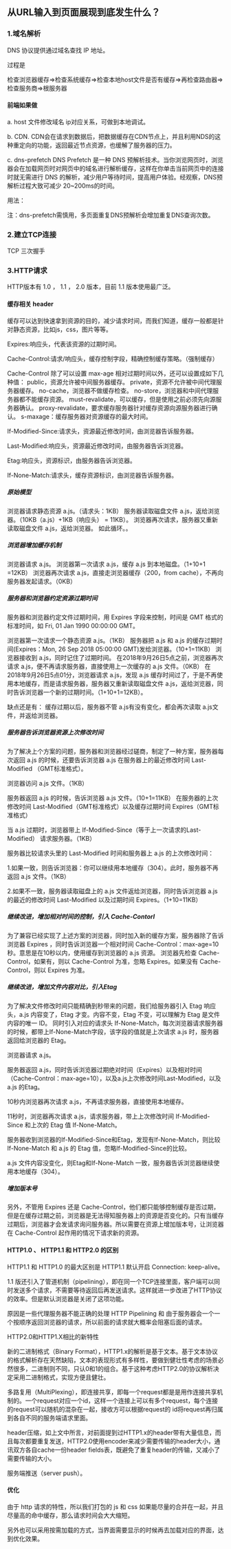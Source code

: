## 从URL输入到页面展现到底发生什么？

### 1.域名解析

DNS 协议提供通过域名查找 IP 地址。

过程是

检查浏览器缓存=>检查系统缓存=>检查本地host文件是否有缓存=>再检查路由器=>检查服务商=>根服务器

#### 前端如果做

a. host 文件修改域名 ip对应关系，可做到本地调试。

b. CDN. CDN会在请求到数据后，把数据缓存在CDN节点上，并且利用NDS的这种重定向的功能，返回最近节点资源，也缓解了服务器的压力。

c. dns-prefetch DNS Prefetch 是一种 DNS 预解析技术。当你浏览网页时，浏览器会在加载网页时对网页中的域名进行解析缓存，这样在你单击当前网页中的连接时就无需进行 DNS 的解析，减少用户等待时间，提高用户体验。经观察，DNS预解析过程大致可减少 20~200ms的时间。

用法： <link rel="dns-prefetch" href="xxx">

注：dns-prefetch需慎用，多页面重复DNS预解析会增加重复DNS查询次数。

### 2.建立TCP连接

TCP 三次握手

### 3.HTTP请求

HTTP版本有 1.0 ， 1.1 ， 2.0 版本，目前 1.1 版本使用最广泛。

#### 缓存相关 header

缓存可以达到快速拿到资源的目的，减少请求时间，而我们知道，缓存一般都是针对静态资源，比如js，css，图片等等。

Expires:响应头，代表该资源的过期时间。

Cache-Control:请求/响应头，缓存控制字段，精确控制缓存策略。（强制缓存）

Cache-Control 除了可以设置 max-age 相对过期时间以外，还可以设置成如下几种值：
public，资源允许被中间服务器缓存。
private，资源不允许被中间代理服务器缓存。
no-cache，浏览器不做缓存检查。
no-store，浏览器和中间代理服务器都不能缓存资源。
must-revalidate，可以缓存，但是使用之前必须先向源服务器确认。
proxy-revalidate，要求缓存服务器针对缓存资源向源服务器进行确认。
s-maxage：缓存服务器对资源缓存的最大时间。

If-Modified-Since:请求头，资源最近修改时间，由浏览器告诉服务器。

Last-Modified:响应头，资源最近修改时间，由服务器告诉浏览器。

Etag:响应头，资源标识，由服务器告诉浏览器。

If-None-Match:请求头，缓存资源标识，由浏览器告诉服务器。

##### 原始模型

浏览器请求静态资源 a.js。（请求头：1KB）
服务器读取磁盘文件 a.js，返给浏览器。（10KB（a.js）+1KB（响应头） = 11KB）。
浏览器再次请求，服务器又重新读取磁盘文件 a.js，返给浏览器。
如此循环。。

##### 浏览器增加缓存机制

浏览器请求 a.js。
浏览器第一次请求 a.js，缓存 a.js 到本地磁盘。（1+10+1 =12KB）
浏览器再次请求 a.js，直接走浏览器缓存（200，from cache），不再向服务器发起请求。（0KB）

##### 服务器和浏览器约定资源过期时间

服务器和浏览器约定文件过期时间，用 Expires 字段来控制，时间是 GMT 格式的标准时间，如 Fri, 01 Jan 1990 00:00:00 GMT。

浏览器第一次请求一个静态资源 a.js。（1KB）
服务器把 a.js 和 a.js 的缓存过期时间(Expires：Mon, 26 Sep 2018 05:00:00 GMT)发给浏览器。（10+1=11KB）
浏览器接收到 a.js，同时记住了过期时间。
在2018年9月26日5点之前，浏览器再次请求 a.js，便不再请求服务器，直接使用上一次缓存的 a.js 文件。（0KB）
在2018年9月26日5点01分，浏览器请求 a.js，发现 a.js 缓存时间过了，于是不再使用本地缓存，而是请求服务器，服务器又重新读取磁盘文件 a.js，返给浏览器，同时告诉浏览器一个新的过期时间。（1+10+1=12KB）。

缺点还是有：
缓存过期以后，服务器不管 a.js有没有变化，都会再次读取 a.js文件，并返给浏览器。

##### 服务器告诉浏览器资源上次修改时间

为了解决上个方案的问题，服务器和浏览器经过磋商，制定了一种方案，服务器每次返回 a.js 的时候，还要告诉浏览器 a.js 在服务器上的最近修改时间 Last-Modified （GMT标准格式）。

浏览器访问 a.js 文件。（1KB）

服务器返回 a.js 的时候，告诉浏览器 a.js 文件。（10+1=11KB） 在服务器的上次修改时间 Last-Modified（GMT标准格式）以及缓存过期时间 Expires（GMT标准格式）

当 a.js 过期时，浏览器带上 If-Modified-Since（等于上一次请求的Last-Modified） 请求服务器。（1KB）

服务器比较请求头里的 Last-Modified 时间和服务器上 a.js 的上次修改时间：

1.如果一致，则告诉浏览器：你可以继续用本地缓存（304）。此时，服务器不再返回 a.js 文件。（1KB）

2.如果不一致，服务器读取磁盘上的 a.js 文件返给浏览器，同时告诉浏览器 a.js 的最近的修改时间 Last-Modified 以及过期时间 Expires。（1+10=11KB）

##### 继续改进，增加相对时间的控制，引入 Cache-Contorl

为了兼容已经实现了上述方案的浏览器，同时加入新的缓存方案，服务器除了告诉浏览器 Expires ，同时告诉浏览器一个相对时间 Cache-Control：max-age=10秒。意思是在10秒以内，使用缓存到浏览器的 a.js 资源。
浏览器先检查 Cache-Control，如果有，则以 Cache-Control 为准，忽略 Expires。如果没有 Cache-Control，则以 Expires 为准。

##### 继续改进，增加文件内容对比，引入Etag

为了解决文件修改时间只能精确到秒带来的问题，我们给服务器引入 Etag 响应头，a.js 内容变了，Etag 才变。内容不变，Etag 不变，可以理解为 Etag 是文件内容的唯一 ID。
同时引入对应的请求头 If-None-Match，每次浏览器请求服务器的时候，都带上If-None-Match字段，该字段的值就是上次请求 a.js 时，服务器返回给浏览器的 Etag。

浏览器请求 a.js。

服务器返回 a.js，同时告诉浏览器过期绝对时间（Expires）以及相对时间（Cache-Control：max-age=10），以及a.js上次修改时间Last-Modified，以及 a.js 的Etag。

10秒内浏览器再次请求 a.js，不再请求服务器，直接使用本地缓存。

11秒时，浏览器再次请求 a.js，请求服务器，带上上次修改时间 If-Modified-Since 和上次的 Etag 值 If-None-Match。

服务器收到浏览器的If-Modified-Since和Etag，发现有If-None-Match，则比较 If-None-Match 和 a.js 的 Etag 值，忽略If-Modified-Since的比较。

a.js 文件内容没变化，则Etag和If-None-Match 一致，服务器告诉浏览器继续使用本地缓存（304）。

##### 增加版本号

另外，不管用 Expires 还是 Cache-Control，他们都只能够控制缓存是否过期，但是在缓存过期之前，浏览器是无法得知服务器上的资源是否变化的。只有当缓存过期后，浏览器才会发请求询问服务器。所以需要在资源上增加版本号，让浏览器在 Cache-Control 起作用的情况下请求新的资源。

#### HTTP1.0 、 HTTP1.1 和 HTTP2.0 的区别

HTTP1.1 和 HTTP1.0 的最大区别是 HTTP1.1 默认开启 Connection: keep-alive。

1.1 版还引入了管道机制（pipelining），即在同一个TCP连接里面，客户端可以同时发送多个请求，不需要等待返回后再发送请求。这样就进一步改进了HTTP协议的效率。但是默认浏览器是关闭了这项功能。

原因是一些代理服务器不能正确的处理 HTTP Pipelining 和 由于服务器会一个一个按顺序返回浏览器的请求，所以前面的请求就大概率会阻塞后面的请求。

HTTP2.0和HTTP1.X相比的新特性

新的二进制格式（Binary Format），HTTP1.x的解析是基于文本。基于文本协议的格式解析存在天然缺陷，文本的表现形式有多样性，要做到健壮性考虑的场景必然很多，二进制则不同，只认0和1的组合。基于这种考虑HTTP2.0的协议解析决定采用二进制格式，实现方便且健壮。

多路复用（MultiPlexing），即连接共享，即每一个request都是是用作连接共享机制的。一个request对应一个id，这样一个连接上可以有多个request，每个连接的request可以随机的混杂在一起，接收方可以根据request的 id将request再归属到各自不同的服务端请求里面。

header压缩，如上文中所言，对前面提到过HTTP1.x的header带有大量信息，而且每次都要重复发送，HTTP2.0使用encoder来减少需要传输的header大小，通讯双方各自cache一份header fields表，既避免了重复header的传输，又减小了需要传输的大小。

服务端推送（server push）。

#### 优化

由于 http 请求的特性，所以我们打包的 js 和 css 如果能尽量的合并在一起，并且尽量高的命中缓存，那么请求时间会大大缩短。

另外也可以采用按需加载的方式，当界面需要显示的时候再去加载对应的界面，达到优化效果。


